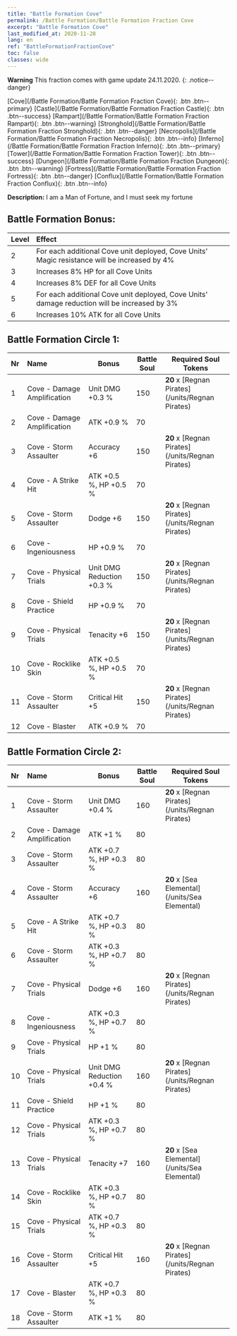 ```yaml
---
title: "Battle Formation Cove"
permalink: /Battle Formation/Battle Formation Fraction Cove
excerpt: "Battle Formation Cove"
last_modified_at: 2020-11-28
lang: en
ref: "BattleFormationFractionCove"
toc: false
classes: wide
---
```

**Warning** This fraction comes with game update 24.11.2020.
{: .notice--danger}

 [Cove](/Battle Formation/Battle Formation Fraction Cove){: .btn .btn--primary} [Castle](/Battle Formation/Battle Formation Fraction Castle){: .btn .btn--success} [Rampart](/Battle Formation/Battle Formation Fraction Rampart){: .btn .btn--warning} [Stronghold](/Battle Formation/Battle Formation Fraction Stronghold){: .btn .btn--danger} [Necropolis](/Battle Formation/Battle Formation Fraction Necropolis){: .btn .btn--info} [Inferno](/Battle Formation/Battle Formation Fraction Inferno){: .btn .btn--primary} [Tower](/Battle Formation/Battle Formation Fraction Tower){: .btn .btn--success} [Dungeon](/Battle Formation/Battle Formation Fraction Dungeon){: .btn .btn--warning} [Fortress](/Battle Formation/Battle Formation Fraction Fortress){: .btn .btn--danger} [Conflux](/Battle Formation/Battle Formation Fraction Conflux){: .btn .btn--info} 

  **Description:** I am a Man of Fortune, and I must seek my fortune

## Battle Formation Bonus:

  | Level |         Effect        |
  |:------|:---------------------|
  | 2 | For each additional Cove unit deployed, Cove Units' Magic resistance will be increased by 4% |
  | 3 | Increases 8% HP for all Cove Units |
  | 4 | Increases 8% DEF for all Cove Units |
  | 5 | For each additional Cove unit deployed, Cove Units' damage reduction will be increased by 3% |
  | 6 | Increases 10% ATK for all Cove Units |

## Battle Formation Circle 1:

  |  Nr  |         Name        |  Bonus  | Battle Soul  |  Required Soul Tokens |
  |:-----|:--------------------|---------|-----------------|----------------|
  | 1 | Cove - Damage Amplification | Unit DMG +0.3 % | 150 |  **20** x [Regnan Pirates](/units/Regnan Pirates) |
  | 2 | Cove - Damage Amplification | ATK +0.9 % | 70 |   |
  | 3 | Cove - Storm Assaulter | Accuracy +6 | 150 |  **20** x [Regnan Pirates](/units/Regnan Pirates) |
  | 4 | Cove - A Strike Hit | ATK +0.5 %, HP +0.5 % | 70 |   |
  | 5 | Cove - Storm Assaulter | Dodge +6 | 150 |  **20** x [Regnan Pirates](/units/Regnan Pirates) |
  | 6 | Cove - Ingeniousness | HP +0.9 % | 70 |   |
  | 7 | Cove - Physical Trials | Unit DMG Reduction +0.3 % | 150 |  **20** x [Regnan Pirates](/units/Regnan Pirates) |
  | 8 | Cove - Shield Practice | HP +0.9 % | 70 |   |
  | 9 | Cove - Physical Trials | Tenacity +6 | 150 |  **20** x [Regnan Pirates](/units/Regnan Pirates) |
  | 10 | Cove - Rocklike Skin | ATK +0.5 %, HP +0.5 % | 70 |   |
  | 11 | Cove - Storm Assaulter | Critical Hit +5 | 150 |  **20** x [Regnan Pirates](/units/Regnan Pirates) |
  | 12 | Cove - Blaster | ATK +0.9 % | 70 |   |
  


## Battle Formation Circle 2:

  |  Nr  |         Name        |  Bonus  | Battle Soul  |  Required Soul Tokens |
  |:-----|:--------------------|---------|-----------------|----------------|
  | 1 | Cove - Storm Assaulter | Unit DMG +0.4 % | 160 |  **20** x [Regnan Pirates](/units/Regnan Pirates) |
  | 2 | Cove - Damage Amplification | ATK +1 % | 80 |   |
  | 3 | Cove - Storm Assaulter | ATK +0.7 %, HP +0.3 % | 80 |   |
  | 4 | Cove - Storm Assaulter | Accuracy +6 | 160 |  **20** x [Sea Elemental](/units/Sea Elemental) |
  | 5 | Cove - A Strike Hit | ATK +0.7 %, HP +0.3 % | 80 |   |
  | 6 | Cove - Storm Assaulter | ATK +0.3 %, HP +0.7 % | 80 |   |
  | 7 | Cove - Physical Trials | Dodge +6 | 160 |  **20** x [Regnan Pirates](/units/Regnan Pirates) |
  | 8 | Cove - Ingeniousness | ATK +0.3 %, HP +0.7 % | 80 |   |
  | 9 | Cove - Physical Trials | HP +1 % | 80 |   |
  | 10 | Cove - Physical Trials | Unit DMG Reduction +0.4 % | 160 |  **20** x [Regnan Pirates](/units/Regnan Pirates) |
  | 11 | Cove - Shield Practice | HP +1 % | 80 |   |
  | 12 | Cove - Physical Trials | ATK +0.3 %, HP +0.7 % | 80 |   |
  | 13 | Cove - Physical Trials | Tenacity +7 | 160 |  **20** x [Sea Elemental](/units/Sea Elemental) |
  | 14 | Cove - Rocklike Skin | ATK +0.3 %, HP +0.7 % | 80 |   |
  | 15 | Cove - Physical Trials | ATK +0.7 %, HP +0.3 % | 80 |   |
  | 16 | Cove - Storm Assaulter | Critical Hit +5 | 160 |  **20** x [Regnan Pirates](/units/Regnan Pirates) |
  | 17 | Cove - Blaster | ATK +0.7 %, HP +0.3 % | 80 |   |
  | 18 | Cove - Storm Assaulter | ATK +1 % | 80 |   |
  

